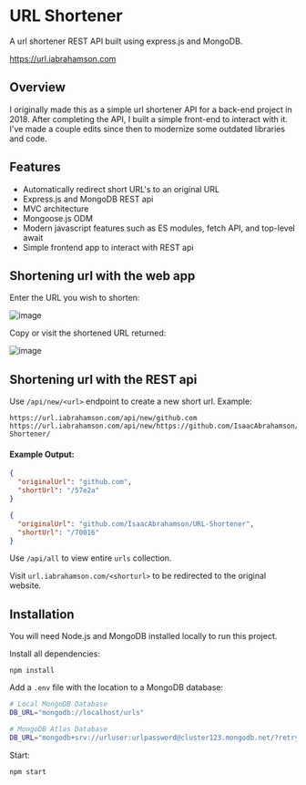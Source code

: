 # URL Shortener
A url shortener REST API built using express.js and MongoDB.

https://url.iabrahamson.com

## Overview

I originally made this as a simple url shortener API for a back-end project in 2018. After completing the API, I built a simple front-end to interact with it. I've made a couple edits since then to modernize some outdated libraries and code.

## Features
- Automatically redirect short URL's to an original URL
- Express.js and MongoDB REST api
- MVC architecture
- Mongoose.js ODM
- Modern javascript features such as ES modules, fetch API, and top-level await
- Simple frontend app to interact with REST api

## Shortening url with the web app

Enter the URL you wish to shorten:

![image](https://user-images.githubusercontent.com/17521691/185829448-e5ec02da-5a92-4542-bc91-f5c4ae6c5d78.png)

Copy or visit the shortened URL returned:

![image](https://user-images.githubusercontent.com/17521691/185829427-2c3706e0-1969-44a4-94fc-c61e2a1d2ab4.png)

## Shortening url with the REST api

Use `/api/new/<url>` endpoint to create a new short url. Example:
```
https://url.iabrahamson.com/api/new/github.com
https://url.iabrahamson.com/api/new/https://github.com/IsaacAbrahamson/URL-Shortener/
```
#### Example Output:
```json
{
  "originalUrl": "github.com",
  "shortUrl": "/57e2a"
}
```

```json
{
  "originalUrl": "github.com/IsaacAbrahamson/URL-Shortener",
  "shortUrl": "/70016"
}
```

Use `/api/all` to view entire `urls` collection.

Visit `url.iabrahamson.com/<shorturl>` to be redirected to the original website.

## Installation

You will need Node.js and MongoDB installed locally to run this project.

Install all dependencies:
```
npm install
```

Add a `.env` file with the location to a MongoDB database:
```bash
# Local MongoDB Database
DB_URL="mongodb://localhost/urls"

# MongoDB Atlas Database
DB_URL="mongodb+srv://urluser:urlpassword@cluster123.mongodb.net/?retryWrites=true&w=majority"
```

Start:
```
npm start
```
